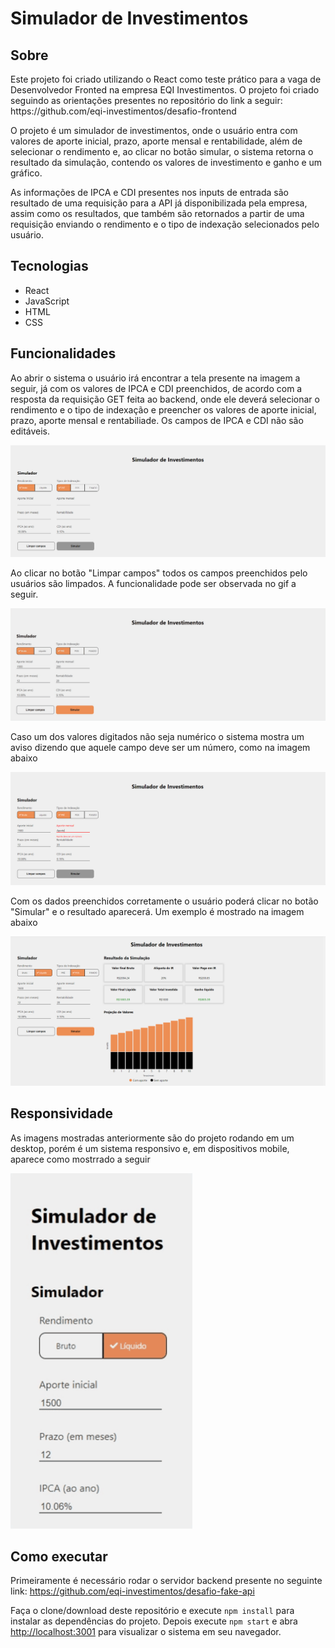 # Simulador de Investimentos

## Sobre

<p>Este projeto foi criado utilizando o React como teste prático para a vaga de Desenvolvedor Fronted na empresa EQI Investimentos. O projeto foi criado seguindo as orientações presentes no repositório do link a seguir: https://github.com/eqi-investimentos/desafio-frontend </p>
<p>O projeto é um simulador de investimentos, onde o usuário entra com valores de aporte inicial, prazo, aporte mensal e rentabilidade, além de selecionar o rendimento e, ao clicar no botão simular, o sistema retorna o resultado da simulação, contendo os valores de investimento e ganho e um gráfico.</p>
<p>As informações de IPCA e CDI presentes nos inputs de entrada são resultado de uma requisição para a API já disponibilizada pela empresa, assim como os resultados, que também são retornados a partir de uma requisição enviando o rendimento e o tipo de indexação selecionados pelo usuário.</p>

## Tecnologias
+ React
+ JavaScript
+ HTML
+ CSS

## Funcionalidades
<p>Ao abrir o sistema o usuário irá encontrar a tela presente na imagem a seguir, já com os valores de IPCA e CDI preenchidos, de acordo com a resposta da requisição GET feita ao backend, onde ele deverá selecionar o rendimento e o tipo de indexação e preencher os valores de aporte inicial, prazo, aporte mensal e rentabiliade. Os campos de IPCA e CDI não são editáveis.</p>
<img alt="homeScreen" title="homeScreen" src="./public/readme/home.png"/>

<p>Ao clicar no botão "Limpar campos" todos os campos preenchidos pelo usuários são limpados. A funcionalidade pode ser observada no gif a seguir.</p>
<img alt="clear" title="clear" src="./public/readme/clear.gif"/>

<p>Caso um dos valores digitados não seja numérico o sistema mostra um aviso dizendo que aquele campo deve ser um número, como na imagem abaixo</p>
<img alt="warning" title="warning" src="./public/readme/warning.png"/>

<p>Com os dados preenchidos corretamente o usuário poderá clicar no botão "Simular" e o resultado aparecerá. Um exemplo é mostrado na imagem abaixo</p>
<img alt="results" title="results" src="./public/readme/results.png"/>

## Responsividade
<p>As imagens mostradas anteriormente são do projeto rodando em um desktop, porém é um sistema responsivo e, em dispositivos mobile, aparece como mostrrado a seguir</p>
<img alt="mobile" title="mobile" src="./public/readme/mobile.gif"/>

## Como executar

Primeiramente é necessário rodar o servidor backend presente no seguinte link: https://github.com/eqi-investimentos/desafio-fake-api

Faça o clone/download deste repositório e execute `npm install` para instalar as dependências do projeto.
Depois execute `npm start` e abra [http://localhost:3001](http://localhost:3001) para visualizar o sistema em seu navegador.